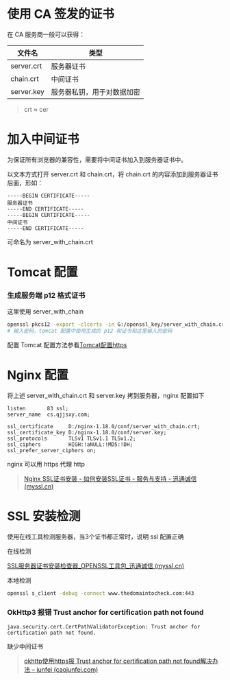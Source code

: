 # 使用 CA 签发的证书

在 CA 服务商一般可以获得：

| 文件名     | 类型                       |
| ---------- | -------------------------- |
| server.crt | 服务器证书                 |
| chain.crt  | 中间证书                   |
| server.key | 服务器私钥，用于对数据加密 |

> crt ≈ cer

# 加入中间证书

为保证所有浏览器的兼容性，需要将中间证书加入到服务器证书中。

以文本方式打开 server.crt 和 chain.crt，将 chain.crt 的内容添加到服务器证书后面，形如：

```
-----BEGIN CERTIFICATE-----
服务器证书
-----END CERTIFICATE-----
-----BEGIN CERTIFICATE-----
中间证书
-----END CERTIFICATE-----
```

可命名为 server_with_chain.crt

# Tomcat 配置

### 生成服务端 p12 格式证书

这里使用 server_with_chain

```bash
openssl pkcs12 -export -clcerts -in G:/openssl_key/server_with_chain.crt -inkey G:/openssl_key/server.key -out G:/openssl_key/chunshu_server.p12
# 输入密码，tomcat 配置中使用生成的 p12 和证书和这里输入的密码
```

配置 Tomcat 配置方法参看[Tomcat配置https](Tomcat/Tomcat配置https.md)

# Nginx 配置

将上述 server_with_chain.crt 和 server.key 拷到服务器，nginx 配置如下

    listen       83 ssl;
    server_name  cs.qjjsxy.com;
    
    ssl_certificate     D:/nginx-1.18.0/conf/server_with_chain.crt;
    ssl_certificate_key D:/nginx-1.18.0/conf/server.key;
    ssl_protocols       TLSv1 TLSv1.1 TLSv1.2;
    ssl_ciphers         HIGH:!aNULL:!MD5:!DH;
    ssl_prefer_server_ciphers on;

nginx 可以用 https 代理 http

> [Nginx SSL证书安装 - 如何安装SSL证书 - 服务与支持 - 迅通诚信 (myssl.cn)](https://www.myssl.cn/ssl/nginx/openssl/install.htm)

# SSL 安装检测

使用在线工具检测服务器，当3个证书都正常时，说明 ssl 配置正确

在线检测

[SSL服务器证书安装检查器_OPENSSL工具包_迅通诚信 (myssl.cn)](https://www.myssl.cn/tools/check-server-cert.html)

本地检测

```bash
openssl s_client -debug -connect www.thedomaintocheck.com:443
```



### OkHttp3 报错 Trust anchor for certification path not found

```
java.security.cert.CertPathValidatorException: Trust anchor for certification path not found.
```

缺少中间证书

> [okhttp使用https报 Trust anchor for certification path not found解决办法 – junfei (caojunfei.com)](http://www.caojunfei.com/?p=3683)

